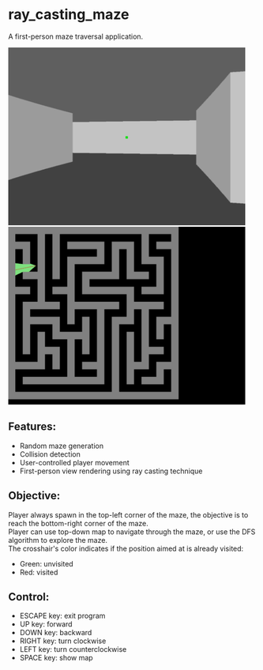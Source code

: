 # ray_casting_maze
A first-person maze traversal application.

<img alt="img1.png" height="360" src="img1.png" width="480"></img>
<img alt="img2.png" height="360" src="img2.png" width="480" ></img>

## Features:
- Random maze generation
- Collision detection
- User-controlled player movement
- First-person view rendering using ray casting technique
## Objective:  
Player always spawn in the top-left corner of the maze, the objective is to reach the bottom-right corner of the maze.  
Player can use top-down map to navigate through the maze, or use the DFS algorithm to explore the maze.  
The crosshair's color indicates if the position aimed at is already visited:  
- Green: unvisited
- Red: visited  
## Control:   
- ESCAPE key: exit program
- UP key: forward
- DOWN key: backward
- RIGHT key: turn clockwise
- LEFT key: turn counterclockwise
- SPACE key: show map
